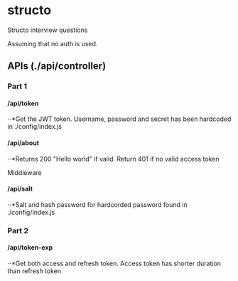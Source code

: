 # structo
Structo interview questions

Assuming that no auth is used.

## APIs (./api/controller)

### Part 1
#### /api/token
⋅⋅*Get the JWT token. Username, password and secret has been hardcoded in ./config/index.js
#### /api/about
⋅⋅*Returns 200 "Hello world" if valid. Return 401 if no valid access token

Middleware
#### /api/salt 
⋅⋅*Salt and hash password for hardcorded password found in ./config/index.js

### Part 2
#### /api/token-exp
⋅⋅*Get both access and refresh token. Access token has shorter duration than refresh token
